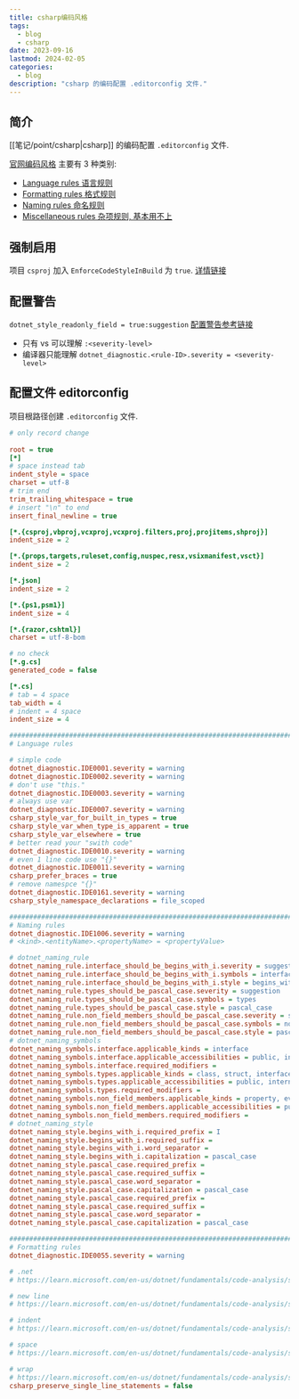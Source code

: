 ```yaml
---
title: csharp编码风格
tags:
  - blog
  - csharp
date: 2023-09-16
lastmod: 2024-02-05
categories:
  - blog
description: "csharp 的编码配置 .editorconfig 文件."
---
```


## 简介

[[笔记/point/csharp|csharp]] 的编码配置 `.editorconfig` 文件.

[官网编码风格](https://learn.microsoft.com/zh-cn/dotnet/fundamentals/code-analysis/style-rules/language-rules) 主要有 3 种类别:

- [Language rules 语言规则](https://learn.microsoft.com/zh-cn/dotnet/fundamentals/code-analysis/style-rules/language-rules)
- [Formatting rules 格式规则](https://learn.microsoft.com/en-us/dotnet/fundamentals/code-analysis/style-rules/ide0055)
- [Naming rules 命名规则](https://learn.microsoft.com/en-us/dotnet/fundamentals/code-analysis/style-rules/naming-rules)
- [Miscellaneous rules 杂项规则, 基本用不上](https://learn.microsoft.com/en-us/dotnet/fundamentals/code-analysis/style-rules/miscellaneous-rules)  

## 强制启用

项目 `csproj` 加入 `EnforceCodeStyleInBuild` 为 `true`. [详情链接](https://learn.microsoft.com/en-us/dotnet/core/project-sdk/msbuild-props#enforcecodestyleinbuild)

## 配置警告

`dotnet_style_readonly_field = true:suggestion` [配置警告参考链接](https://learn.microsoft.com/en-us/dotnet/fundamentals/code-analysis/style-rules/language-rules)

- 只有 vs 可以理解 `:<severity-level>`
- 编译器只能理解 `dotnet_diagnostic.<rule-ID>.severity = <severity-level>`

## 配置文件 editorconfig

项目根路径创建 `.editorconfig` 文件.

```ini
# only record change
 
root = true
[*]
# space instead tab
indent_style = space
charset = utf-8
# trim end 
trim_trailing_whitespace = true
# insert "\n" to end
insert_final_newline = true

[*.{csproj,vbproj,vcxproj,vcxproj.filters,proj,projitems,shproj}]
indent_size = 2

[*.{props,targets,ruleset,config,nuspec,resx,vsixmanifest,vsct}]
indent_size = 2

[*.json]
indent_size = 2

[*.{ps1,psm1}]
indent_size = 4

[*.{razor,cshtml}]
charset = utf-8-bom

# no check
[*.g.cs]
generated_code = false

[*.cs]
# tab = 4 space
tab_width = 4
# indent = 4 space
indent_size = 4

######################################################################################################################################################################################
# Language rules 

# simple code 
dotnet_diagnostic.IDE0001.severity = warning
dotnet_diagnostic.IDE0002.severity = warning
# don't use "this."
dotnet_diagnostic.IDE0003.severity = warning
# always use var
dotnet_diagnostic.IDE0007.severity = warning
csharp_style_var_for_built_in_types = true
csharp_style_var_when_type_is_apparent = true
csharp_style_var_elsewhere = true
# better read your "swith code"
dotnet_diagnostic.IDE0010.severity = warning
# even 1 line code use "{}"
dotnet_diagnostic.IDE0011.severity = warning
csharp_prefer_braces = true
# remove namespce "{}"
dotnet_diagnostic.IDE0161.severity = warning
csharp_style_namespace_declarations = file_scoped

######################################################################################################################################################################################
# Naming rules 
dotnet_diagnostic.IDE1006.severity = warning 
# <kind>.<entityName>.<propertyName> = <propertyValue>

# dotnet_naming_rule
dotnet_naming_rule.interface_should_be_begins_with_i.severity = suggestion
dotnet_naming_rule.interface_should_be_begins_with_i.symbols = interface
dotnet_naming_rule.interface_should_be_begins_with_i.style = begins_with_i
dotnet_naming_rule.types_should_be_pascal_case.severity = suggestion
dotnet_naming_rule.types_should_be_pascal_case.symbols = types
dotnet_naming_rule.types_should_be_pascal_case.style = pascal_case
dotnet_naming_rule.non_field_members_should_be_pascal_case.severity = suggestion
dotnet_naming_rule.non_field_members_should_be_pascal_case.symbols = non_field_members
dotnet_naming_rule.non_field_members_should_be_pascal_case.style = pascal_case
# dotnet_naming_symbols
dotnet_naming_symbols.interface.applicable_kinds = interface
dotnet_naming_symbols.interface.applicable_accessibilities = public, internal, private, protected, protected_internal, private_protected
dotnet_naming_symbols.interface.required_modifiers = 
dotnet_naming_symbols.types.applicable_kinds = class, struct, interface, enum
dotnet_naming_symbols.types.applicable_accessibilities = public, internal, private, protected, protected_internal, private_protected
dotnet_naming_symbols.types.required_modifiers = 
dotnet_naming_symbols.non_field_members.applicable_kinds = property, event, method
dotnet_naming_symbols.non_field_members.applicable_accessibilities = public, internal, private, protected, protected_internal, private_protected
dotnet_naming_symbols.non_field_members.required_modifiers = 
# dotnet_naming_style
dotnet_naming_style.begins_with_i.required_prefix = I
dotnet_naming_style.begins_with_i.required_suffix = 
dotnet_naming_style.begins_with_i.word_separator = 
dotnet_naming_style.begins_with_i.capitalization = pascal_case
dotnet_naming_style.pascal_case.required_prefix = 
dotnet_naming_style.pascal_case.required_suffix = 
dotnet_naming_style.pascal_case.word_separator = 
dotnet_naming_style.pascal_case.capitalization = pascal_case
dotnet_naming_style.pascal_case.required_prefix = 
dotnet_naming_style.pascal_case.required_suffix = 
dotnet_naming_style.pascal_case.word_separator = 
dotnet_naming_style.pascal_case.capitalization = pascal_case

######################################################################################################################################################################################
# Formatting rules 
dotnet_diagnostic.IDE0055.severity = warning

# .net
# https://learn.microsoft.com/en-us/dotnet/fundamentals/code-analysis/style-rules/dotnet-formatting-options

# new line
# https://learn.microsoft.com/en-us/dotnet/fundamentals/code-analysis/style-rules/ide0055

# indent
# https://learn.microsoft.com/en-us/dotnet/fundamentals/code-analysis/style-rules/csharp-formatting-options#indentation-options

# space
# https://learn.microsoft.com/en-us/dotnet/fundamentals/code-analysis/style-rules/csharp-formatting-options#spacing-options

# wrap
# https://learn.microsoft.com/en-us/dotnet/fundamentals/code-analysis/style-rules/csharp-formatting-options#csharp_preserve_single_line_statements
csharp_preserve_single_line_statements = false
```
